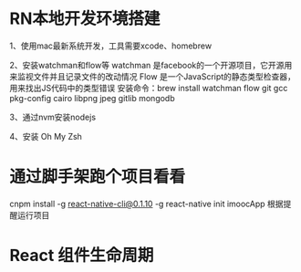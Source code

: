 # RN本地开发环境搭建
1、使用mac最新系统开发，工具需要xcode、homebrew

2、安装watchman和flow等
watchman 是facebook的一个开源项目，它开源用来监视文件并且记录文件的改动情况
Flow 是一个JavaScript的静态类型检查器，用来找出JS代码中的类型错误
安装命令：brew install watchman flow git gcc pkg-config cairo libpng jpeg gitlib mongodb

3、通过nvm安装nodejs

4、安装 Oh My Zsh

# 通过脚手架跑个项目看看
cnpm install -g react-native-cli@0.1.10 -g
react-native init imoocApp
根据提醒运行项目

# React 组件生命周期
